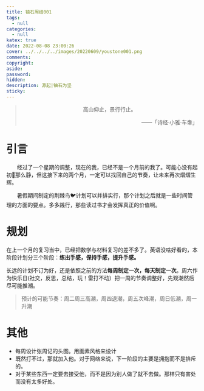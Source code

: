 ```yaml
---
title: 铀石周结001
tags:
  - null
categories:
  - null
katex: true
date: 2022-08-08 23:00:26
cover: ../../../../images/20220609/youstone001.png
comments:
copyright:
aside:
password:
hidden:
description: 源起|铀石为坚
sticky:
---
```


> <center>高山仰止，景行行止。</center>
> <p align="right">——「诗经·小雅·车舝」</p>

# 引言

　　经过了一个星期的调整，现在的我，已经不是一个月前的我了。可能心没有起初🌅那么静，但这接下来的两个月，一定可以找回自己的节奏，让未来再次熠熠生辉。

　　暑假期间制定的荆棘鸟🐦计划可以并排实行，那个计划之后就是一些时间管理的方面的要点。多多践行，那些读过书才会发挥真正的价值啊。

# 规划

在上一个月的复习当中，已经把数学与材料复习的差不多了。英语没啥好看的，本阶段计划分三个阶段：**练出手感，保持手感，提升手感。**

长远的计划不订为好，还是依照之前的方法**每周制定一次，每天制定一次**。周六作为快乐日(社交，反思，总结，玩！雷打不动）把一周的节奏调整好，先观潮然后尽可能推潮。

> 预计的可能节奏：周二周三高潮，周四退潮，周五次峰潮，周日低潮，周一升潮

# 其他

* 每周设计张周记的头图。用画素风格来设计
* 既然打不过，那就加入他。对于网络来说，下一阶段的主要是拥抱而不是排斥的。
* 对于某些东西一定要去接受他，而不是因为别人做了就不去做。那样只有害处而没有太多好处。





